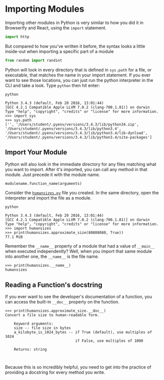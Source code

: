 # Importing Modules

Importing other modules in Python is very similar to how you did it in Browserify and React, using the `import` statement.

```py
import http
```

But compared to how you've written it before, the syntax looks a little inside-out when importing a specific part of a module

```py
from random import randint
```

Python will look in every directory that is defined in `sys.path` for a file, or executable, that matches the name in your import statement. If you ever want to see those locations, you can just run the python interpreter in the CLI and take a look. Type `python` then hit enter:

```
python

Python 3.4.3 (default, Feb 20 2016, 13:01:44)
[GCC 4.2.1 Compatible Apple LLVM 7.0.2 (clang-700.1.81)] on darwin
Type "help", "copyright", "credits" or "license" for more information.
>>> import sys
>>> sys.path
['', '/Users/student/.pyenv/versions/3.4.3/lib/python34.zip', '/Users/student/.pyenv/versions/3.4.3/lib/python3.4', '/Users/student/.pyenv/versions/3.4.3/lib/python3.4/lib-dynload', '/Users/student/.pyenv/versions/3.4.3/lib/python3.4/site-packages']

```

## Import Your Module

Python will also look in the immediate directory for any files matching what you want to import. After it's imported, you can call any method in that module. Just precede it with the module name.

```python
modulename.function_name(arguments)
```

Consider the [`humansizes.py`](humansizes.py) file you created. In the same directory, open the interpreter and import the file as a module.

```
python

Python 3.4.3 (default, Feb 20 2016, 13:01:44)
[GCC 4.2.1 Compatible Apple LLVM 7.0.2 (clang-700.1.81)] on darwin
Type "help", "copyright", "credits" or "license" for more information.
>>> import humansizes
>>> print(humansizes.approximate_size(80808080, True))
77.1 MiB
```

Remember the `__name__` property of a module that had a value of `__main__` when executed independently? Well, when you import that same module into another one, the `__name__` is the file name.

```
>>> print(humansizes.__name__)
humansizes
```

## Reading a Function's docstring

If you ever want to see the developer's documentation of a function, you can access the built-in `__doc__` property on the function.

```
>>> print(humansizes.approximate_size.__doc__)
Convert a file size to human-readable form.

    Keyword arguments:
    size -- file size in bytes
    a_kilobyte_is_1024_bytes -- if True (default), use multiples of 1024
                                if False, use multiples of 1000

    Returns: string



```

Because this is so incredibly helpful, you need to get into the practice of providing a docstring for every method you write.
